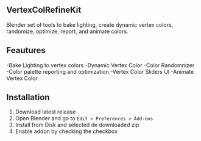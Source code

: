 ## VertexColRefineKit
Blender set of tools to bake lighting, create dynamic vertex colors, randomize, optimize, report, and animate colors.

## Feautures
-Bake Lighting to vertex colors 
-Dynamic Vertex Color 
-Color Randomnizer
-Color palette reporting and optimization
-Vertex Color Sliders UI
-Animate Vertex Color

## Installation
1. Download latest release
2. Open Blender and go  to `Edit > Preferences > Add-ons`
3. Install from Disk and selected de downloaded zip
4. Enable addon by checking the checkbox
